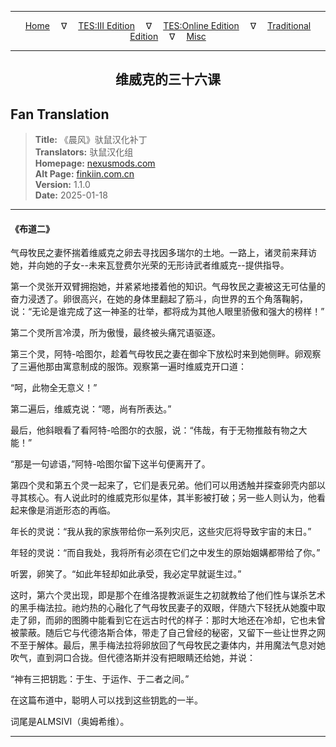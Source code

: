 
---

<!-- Jekyll Page Links -->

<center>
<a href="../../../../../index.html">Home</a>
&emsp;&nabla;&emsp;
<a href="../../../../index-tes3.html">TES:III Edition</a>
&emsp;&nabla;&emsp;
<a href="../../../../index-teso.html">TES:Online Edition</a>
&emsp;&nabla;&emsp;
<a href="../../../../index-traditional.html">Traditional Edition</a>
&emsp;&nabla;&emsp;
<a href="../../../../index-misc.html">Misc</a>
</center>

<!-- Markdown Body Below: -->

---

<center>
<h2><span style="font-family:SimSun">维威克的三十六课</span></h2>
</center>

## Fan Translation

> __Title:__ 《晨风》驮鼠汉化补丁\
> __Translators:__ ﻿驮鼠汉化组\
> __Homepage:__ [nexusmods.com][1]\
> __Alt Page:__ [finkiin.com.cn][2]\
> __Version:__ 1.1.0\
> __Date:__ 2025-01-18

[1]: https://www.nexusmods.com/morrowind/mods/53885
[2]: https://finkiin.com.cn/d/1153

---

#### 《布道二》

气母牧民之妻怀揣着维威克之卵去寻找因多瑞尔的土地。一路上，诸灵前来拜访她，并向她的子女--未来瓦登费尔光荣的无形诗武者维威克--提供指导。

第一个灵张开双臂拥抱她，并紧紧地搂着他的知识。气母牧民之妻被这无可估量的奋力浸透了。卵很高兴，在她的身体里翻起了筋斗，向世界的五个角落鞠躬，说：“无论是谁完成了这一神圣的壮举，都将成为其他人眼里骄傲和强大的榜样！”

第二个灵所言冷漠，所为傲慢，最终被头痛咒语驱逐。

第三个灵，阿特-哈图尔，趁着气母牧民之妻在御伞下放松时来到她侧畔。卵观察了三遍他那由寓意制成的服饰。观察第一遍时维威克开口道：

“呵，此物全无意义！”

第二遍后，维威克说：“嗯，尚有所表达。”

最后，他斜眼看了看阿特-哈图尔的衣服，说：“伟哉，有于无物推敲有物之大能！”

“那是一句谚语，”阿特-哈图尔留下这半句便离开了。

第四个灵和第五个灵一起来了，它们是表兄弟。他们可以用透触并探查卵壳内部以寻其核心。有人说此时的维威克形似星体，其半影被打破；另一些人则认为，他看起来像是消逝形态的再临。

年长的灵说：“我从我的家族带给你一系列灾厄，这些灾厄将导致宇宙的末日。”

年轻的灵说：“而自我处，我将所有必须在它们之中发生的原始姻媾都带给了你。”

听罢，卵笑了。“如此年轻却如此承受，我必定早就诞生过。”

这时，第六个灵出现，即是那个在维洛提教派诞生之初就教给了他们性与谋杀艺术的黑手梅法拉。祂灼热的心融化了气母牧民妻子的双眼，伴随六下轻抚从她腹中取走了卵，而卵的图腾中能看到它在远古时代的样子：那时大地还在冷却，它也未曾被蒙蔽。随后它与代德洛斯合体，带走了自己曾经的秘密，又留下一些让世界之网不至于解体。最后，黑手梅法拉将卵放回了气母牧民之妻体内，并用魔法气息对她吹气，直到洞口合拢。但代德洛斯并没有把眼睛还给她，并说：

“神有三把钥匙：于生、于运作、于二者之间。”

在这篇布道中，聪明人可以找到这些钥匙的一半。

词尾是ALMSIVI（奥姆希维）。

---
